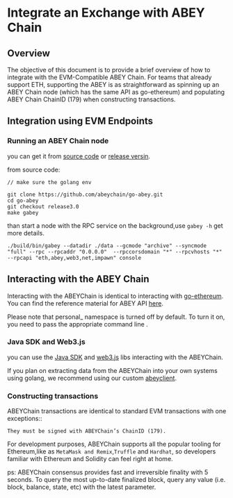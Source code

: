 # Integrate an Exchange with ABEY Chain

## Overview

The objective of this document is to provide a brief overview of how to integrate with the EVM-Compatible ABEY Chain. For teams that already support ETH, supporting the ABEY is as straightforward as spinning up an ABEY Chain node (which has the same API as go-ethereum) and populating ABEY Chain ChainID (179) when constructing transactions.

## Integration using EVM Endpoints

### Running an ABEY Chain node

you can get it from [source code](https://github.com/abeychain/go-abey) or [release versin](https://github.com/abeychain/go-abey/releases).

from source code:

```
// make sure the golang env

git clone https://github.com/abeychain/go-abey.git
cd go-abey
git checkout release3.0
make gabey

```
than start a node with the RPC service on the background,use `gabey -h` get more details.

```
./build/bin/gabey --datadir ./data --gcmode "archive" --syncmode "full" --rpc --rpcaddr "0.0.0.0"  --rpccorsdomain "*" --rpcvhosts "*"  --rpcapi "eth,abey,web3,net,impawn" console 
```

## Interacting with the ABEY Chain

Interacting with the ABEYChain is identical to interacting with [go-ethereum](https://geth.ethereum.org/). You can find the reference material for ABEY API [here](/RPC/json-rpc.md).

Please note that personal_ namespace is turned off by default. To turn it on, you need to pass the appropriate command line .


### Java SDK and Web3.js

you can use the [Java SDK](https://github.com/web3j/web3j) and [web3.js](https://web3js.readthedocs.io) libs interacting with the ABEYChain.

If you plan on extracting data from the ABEYChain into your own systems using golang, we recommend using our custom [abeyclient](https://github.com/abeychain/go-abey/tree/main/abeyclient).

### Constructing transactions

ABEYChain transactions are identical to standard EVM transactions with one exceptions::

    They must be signed with ABEYChain’s ChainID (179).


For development purposes, ABEYChain supports all the popular tooling for Ethereum,like as `MetaMask and Remix`,`Truffle` and `Hardhat`, so developers familiar with Ethereum and Solidity can feel right at home.


ps: ABEYChain consensus provides fast and irreversible finality with 5 seconds. To query the most up-to-date finalized block, query any value (i.e. block, balance, state, etc) with the latest parameter.
